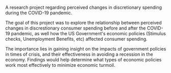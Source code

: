 A research project regarding perceived changes in discretionary spending during the COVID-19 pandemic.

The goal of this project was to explore the relationship between perceived changes in discrestionary consumer spending before and after the COVID-19 pandemic, as well how the US Government's economic policies  (Stimulus checks, Unemployment Benefits, etc) affected consumer spending.

The importance lies in gaining insight on the impacts of government policies in times of crisis, and their effectiveness in avoiding a recession in the economy. Findings would help determine what types of economic policies work most effectively to minimize economic turmoil.